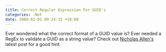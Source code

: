 ```yaml
---
title: Correct Regular Expression For GUID's
categories: .Net
date: 2008-02-01 09:24:15 +10:00
---
```


Ever wondered what the correct format of a GUID value is? Ever needed a RegEx to validate a GUID as a string value? Check out [Nicholas Allen's][0] latest post for a good hint.

[0]: http://blogs.msdn.com/drnick/archive/2008/01/31/differences-in-guid-serialization.aspx
